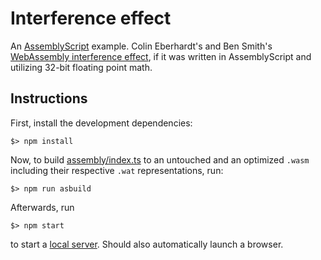 Interference effect
===================

An [AssemblyScript](http://assemblyscript.org) example. Colin Eberhardt's and Ben Smith's [WebAssembly interference effect](https://github.com/ColinEberhardt/wasm-interference), if it was written in AssemblyScript and utilizing 32-bit floating point math.

Instructions
------------

First, install the development dependencies:

```
$> npm install
```

Now, to build [assembly/index.ts](./assembly/index.ts) to an untouched and an optimized `.wasm` including their respective `.wat` representations, run:

```
$> npm run asbuild
```

Afterwards, run

```
$> npm start
```

to start a <a href="http://127.0.0.1:8080">local server</a>. Should also automatically launch a browser.
